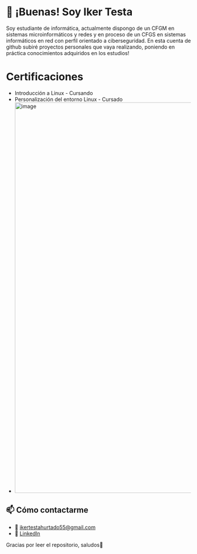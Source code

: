 # 👋 ¡Buenas! Soy Iker Testa

Soy estudiante de informática, actualmente dispongo de un CFGM en sistemas microinformáticos y redes y en proceso de un CFGS en sistemas informáticos en red con perfil orientado a ciberseguridad.
En esta cuenta de github subiré proyectos personales que vaya realizando, poniendo en práctica conocimientos adquiridos en los estudios!

# Certificaciones

- Introducción a Linux - Cursando
- Personalización del entorno Linux - Cursado
- <img width="1601" height="1066" alt="image" src="https://github.com/user-attachments/assets/06c7f503-b09f-4282-8f32-b2e8d0b3622e" />



## 📫 Cómo contactarme

- 📧 ikertestahurtado55@gmail.com
- 💼 [LinkedIn](https://www.linkedin.com/in/iker-testa-hurtado-33948233b/)

Gracias por leer el repositorio, saludos🫡
